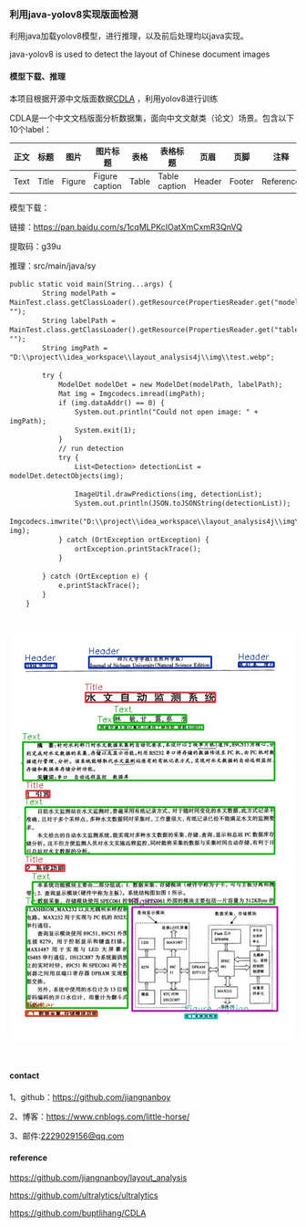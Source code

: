 ### 利用java-yolov8实现版面检测
利用java加载yolov8模型，进行推理，以及前后处理均以java实现。

java-yolov8 is used to detect the layout of Chinese document images

#### 模型下载、推理
本项目根据开源中文版面数据[CDLA](https://github.com/buptlihang/CDLA)  ，利用yolov8进行训练

CDLA是一个中文文档版面分析数据集，面向中文文献类（论文）场景。包含以下10个label：

|正文|标题|图片|图片标题|表格|表格标题|页眉|页脚|注释|公式|
|---|---|---|---|---|---|---|---|---|---|
|Text|Title|Figure|Figure caption|Table|Table caption|Header|Footer|Reference|Equation|

模型下载：

链接：https://pan.baidu.com/s/1cqMLPKcIOatXmCxmR3QnVQ 

提取码：g39u

推理：src/main/java/sy
```
public static void main(String...args) {
        String modelPath = MainTest.class.getClassLoader().getResource(PropertiesReader.get("model_path")).getPath().replaceFirst("/", "");
        String labelPath = MainTest.class.getClassLoader().getResource(PropertiesReader.get("table_det_labels_path")).getPath().replaceFirst("/", "");
        String imgPath = "D:\\project\\idea_workspace\\layout_analysis4j\\img\\test.webp";

        try {
            ModelDet modelDet = new ModelDet(modelPath, labelPath);
            Mat img = Imgcodecs.imread(imgPath);
            if (img.dataAddr() == 0) {
                System.out.println("Could not open image: " + imgPath);
                System.exit(1);
            }
            // run detection
            try {
                List<Detection> detectionList = modelDet.detectObjects(img);

                ImageUtil.drawPredictions(img, detectionList);
                System.out.println(JSON.toJSONString(detectionList));
                Imgcodecs.imwrite("D:\\project\\idea_workspace\\layout_analysis4j\\img\\prediction.jpg", img);
            } catch (OrtException ortException) {
                ortException.printStackTrace();
            }

        } catch (OrtException e) {
            e.printStackTrace();
        }
    }
```

<br/>
<p align="center">
  <a>
    <img src="img/prediction.jpg">
  </a>
</p>
<br/>


#### contact

1、github：https://github.com/jiangnanboy

2、博客：https://www.cnblogs.com/little-horse/

3、邮件:2229029156@qq.com

#### reference
https://github.com/jiangnanboy/layout_analysis

https://github.com/ultralytics/ultralytics

https://github.com/buptlihang/CDLA

